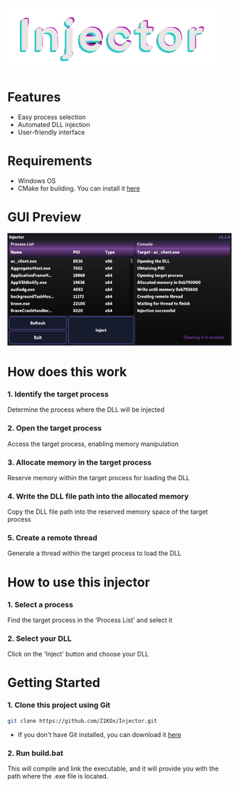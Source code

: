 ![gif](img/Injector.gif)

# Features
- Easy process selection
- Automated DLL injection
- User-friendly interface

# Requirements
- Windows OS
- CMake for building. You can install it <a href="https://cmake.org/download/">here</a>

# GUI Preview
![png](img/Preview_v1.2.0.png)

# How does this work
### 1. Identify the target process
Determine the process where the DLL will be injected

### 2. Open the target process
Access the target process, enabling memory manipulation

### 3. Allocate memory in the target process
Reserve memory within the target process for loading the DLL

### 4. Write the DLL file path into the allocated memory
Copy the DLL file path into the reserved memory space of the target process

### 5. Create a remote thread
Generate a thread within the target process to load the DLL

# How to use this injector
### 1. Select a process
Find the target process in the 'Process List' and select it

### 2. Select your DLL
Click on the 'Inject' button and choose your DLL

# Getting Started
### 1. Clone this project using Git
```bash
git clone https://github.com/Z1KOx/Injector.git
```
- If you don't have Git installed, you can download it <a href="https://git-scm.com/downloads">here</a>

### 2. Run build.bat
This will compile and link the executable, and it will provide you with the path where the .exe file is located.
